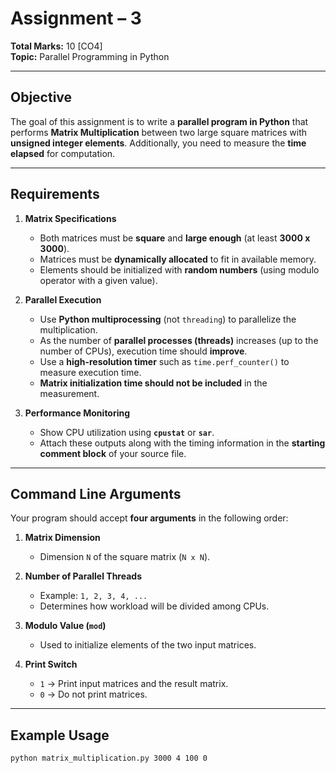 # Assignment – 3  
**Total Marks:** 10 [CO4]  
**Topic:** Parallel Programming in Python  

---

## Objective  
The goal of this assignment is to write a **parallel program in Python** that performs **Matrix Multiplication** between two large square matrices with **unsigned integer elements**. Additionally, you need to measure the **time elapsed** for computation.  

---

## Requirements  

1. **Matrix Specifications**
   - Both matrices must be **square** and **large enough** (at least **3000 x 3000**).  
   - Matrices must be **dynamically allocated** to fit in available memory.  
   - Elements should be initialized with **random numbers** (using modulo operator with a given value).  

2. **Parallel Execution**
   - Use **Python multiprocessing** (not `threading`) to parallelize the multiplication.  
   - As the number of **parallel processes (threads)** increases (up to the number of CPUs), execution time should **improve**.  
   - Use a **high-resolution timer** such as `time.perf_counter()` to measure execution time.  
   - **Matrix initialization time should not be included** in the measurement.  

3. **Performance Monitoring**
   - Show CPU utilization using **`cpustat`** or **`sar`**.  
   - Attach these outputs along with the timing information in the **starting comment block** of your source file.  

---

## Command Line Arguments  

Your program should accept **four arguments** in the following order:  

1. **Matrix Dimension**  
   - Dimension `N` of the square matrix (`N x N`).  

2. **Number of Parallel Threads**  
   - Example: `1, 2, 3, 4, ...`  
   - Determines how workload will be divided among CPUs.  

3. **Modulo Value (`mod`)**  
   - Used to initialize elements of the two input matrices.  

4. **Print Switch**  
   - `1` → Print input matrices and the result matrix.  
   - `0` → Do not print matrices.  

---

## Example Usage  

```bash
python matrix_multiplication.py 3000 4 100 0
